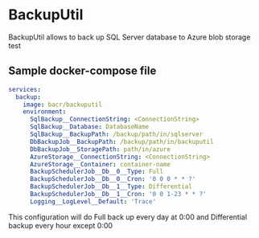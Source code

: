 # BackupUtil

BackupUtil allows to back up SQL Server database to Azure blob storage test

## Sample docker-compose file
```yaml
services:
  backup:
    image: bacr/backuputil
    environment:
      SqlBackup__ConnectionString: <ConnectionString>
      SqlBackup__Database: DatabaseName
      SqlBackup__BackupPath: /backup/path/in/sqlserver
      DbBackupJob__BackupPath: /backup/path/in/backuputil
      DbBackupJob__StoragePath: path/in/azure
      AzureStorage__ConnectionString: <ConnectionString>
      AzureStorage__Container: container-name
      BackupSchedulerJob__Db__0__Type: Full
      BackupSchedulerJob__Db__0__Cron: '0 0 0 * * ?'
      BackupSchedulerJob__Db__1__Type: Differential
      BackupSchedulerJob__Db__1__Cron: '0 0 1-23 * * ?'
      Logging__LogLevel__Default: 'Trace'
```
This configuration will do Full back up every day at 0:00 and Differential backup every hour except 0:00
